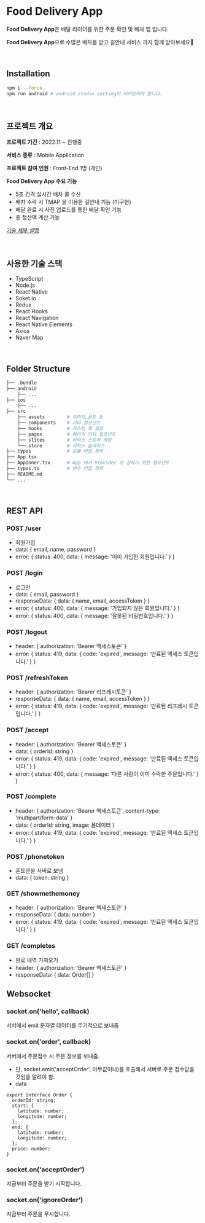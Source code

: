 # Food Delivery App

**Food Delivery App**은 배달 라이더를 위한 주문 확인 및 배차 앱 입니다.

**Food Delivery App**으로 수많은 배차를 받고 길안내 서비스 까지 함께 받아보세요🥰


</br>

## Installation 
```bash
npm i --force
npm run android # android studio setting이 되어있어야 합니다.
```
</br>


## 프로젝트 개요

**프로젝트 기간**  :  2022.11 ~ 진행중

**서비스 종류** : Mobile Application

**프로젝트 참여 인원** : Front-End 1명 (개인)

**Food Delivery App 주요 기능**

- 5초 간격 실시간 배차 콜 수신
- 배차 수락 시 TMAP 을 이용한 길안내 기능 (미구현)
- 배달 완료 시 사진 업로드를 통한 배달 확인 기능
- 총 정산액 계산 기능

[기술 세부 설명](https://magenta-forest-566.notion.site/b64e3c8f2006461ba92239f3c213213f)

</br>

## 사용한 기술 스택
- TypeScript
- Node.js
- React Native
- Soket.io
- Redux
- React Hooks
- React Navigation
- React Native Elements
- Axios
- Naver Map

</br>

## Folder Structure

```bash
├── .bundle                    
├── android 
    ├── ...               
├── ios   
    ├── ...                   
├── src                     
    ├── assets        # 이미지,폰트 등
    ├── components    # 기타 컴포넌트       
    ├── hooks         # 커스텀 훅 모음    
    ├── pages         # 페이지 단위 컴포넌트   
    ├── slices        # 리덕스 스토어 세팅     
    └── store         # 리덕스 슬라이스
├── types             # 모듈 타입 정의
├── App.tsx           
├── AppInner.tsx      # App 에서 Provider 로 감싸기 위한 컴포넌트
├── types.ts          # 변수 타입 정의    
├── README.md               
└── ...
```

</br>

## REST API

### POST /user
- 회원가입
- data: { email, name, password }
- error: { status: 400, data: { message: '이미 가입한 회원입니다.' } }
### POST /login
- 로그인
- data: { email, password }
- responseData: { data: { name, email, accessToken } }
- error: { status: 400, data: { message: '가입되지 않은 회원입니다.' } }
- error: { status: 400, data: { message: '잘못된 비밀번호입니다.' } }
### POST /logout
- header: { authorization: 'Bearer 액세스토큰' }
- error: { status: 419, data: { code: 'expired', message: '만료된 액세스 토큰입니다.' } }
### POST /refreshToken
- header: { authorization: 'Bearer 리프레시토큰' }
- responseData: { data: { name, email, accessToken } }
- error: { status: 419, data: { code: 'expired', message: '만료된 리프레시 토큰입니다.' } }
### POST /accept
- header: { authorization: 'Bearer 액세스토큰' }
- data: { orderId: string }
- error: { status: 419, data: { code: 'expired', message: '만료된 액세스 토큰입니다.' } }
- error: { status: 400, data: { message: '다른 사람이 이미 수락한 주문입니다.' } }
### POST /complete
- header: { authorization: 'Bearer 액세스토큰', content-type: 'multipart/form-data' }
- data: { orderId: string, image: 폼데이터 }
- error: { status: 419, data: { code: 'expired', message: '만료된 액세스 토큰입니다.' } }
### POST /phonetoken
- 폰토큰을 서버로 보냄
- data: { token: string }
### GET /showmethemoney
- header: { authorization: 'Bearer 액세스토큰' }
- responseData: { data: number }
- error: { status: 419, data: { code: 'expired', message: '만료된 액세스 토큰입니다.' } }
### GET /completes
- 완료 내역 가져오기
- header: { authorization: 'Bearer 액세스토큰' }
- responseData: { data: Order[] }

## Websocket
### socket.on('hello', callback)
서버에서 emit 문자열 데이터를 주기적으로 보내줌

### socket.on('order', callback)
서버에서 주문접수 시 주문 정보를 보내줌.
- 단, socket.emit('acceptOrder', 아무값이나)를 호출해서 서버로 주문 접수받을 것임을 알려야 함.
- data
```
export interface Order {
  orderId: string;
  start: {
    latitude: number;
    longitude: number;
  };
  end: {
    latitude: number;
    longitude: number;
  };
  price: number;
}
```
### socket.on('acceptOrder')
지금부터 주문을 받기 시작합니다.
### socket.on('ignoreOrder')
지금부터 주문을 무시합니다.



